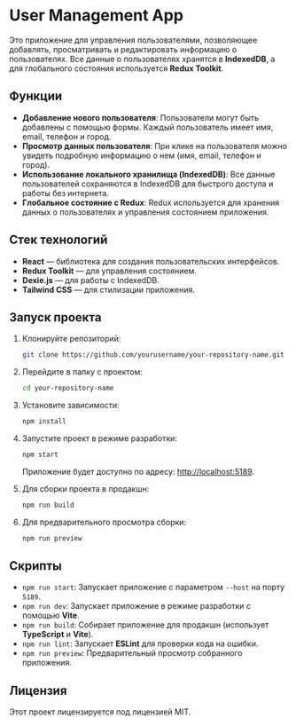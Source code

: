 # User Management App

Это приложение для управления пользователями, позволяющее добавлять, просматривать и редактировать информацию о пользователях. Все данные о пользователях хранятся в **IndexedDB**, а для глобального состояния используется **Redux Toolkit**.

## Функции

- **Добавление нового пользователя**: Пользователи могут быть добавлены с помощью формы. Каждый пользователь имеет имя, email, телефон и город.
- **Просмотр данных пользователя**: При клике на пользователя можно увидеть подробную информацию о нем (имя, email, телефон и город).
- **Использование локального хранилища (IndexedDB)**: Все данные пользователей сохраняются в IndexedDB для быстрого доступа и работы без интернета.
- **Глобальное состояние с Redux**: Redux используется для хранения данных о пользователях и управления состоянием приложения.

## Стек технологий

- **React** — библиотека для создания пользовательских интерфейсов.
- **Redux Toolkit** — для управления состоянием.
- **Dexie.js** — для работы с IndexedDB.
- **Tailwind CSS** — для стилизации приложения.

## Запуск проекта

1. Клонируйте репозиторий:

    ```bash
    git clone https://github.com/yourusername/your-repository-name.git
    ```

2. Перейдите в папку с проектом:

    ```bash
    cd your-repository-name
    ```

3. Установите зависимости:

    ```bash
    npm install
    ```

4. Запустите проект в режиме разработки:

    ```bash
    npm start
    ```

   Приложение будет доступно по адресу: [http://localhost:5189](http://localhost:5189).

5. Для сборки проекта в продакшн:

    ```bash
    npm run build
    ```

6. Для предварительного просмотра сборки:

    ```bash
    npm run preview
    ```

## Скрипты

- `npm run start`: Запускает приложение с параметром `--host` на порту `5189`.
- `npm run dev`: Запускает приложение в режиме разработки с помощью **Vite**.
- `npm run build`: Собирает приложение для продакшн (использует **TypeScript** и **Vite**).
- `npm run lint`: Запускает **ESLint** для проверки кода на ошибки.
- `npm run preview`: Предварительный просмотр собранного приложения.

## Лицензия

Этот проект лицензируется под лицензией MIT.
